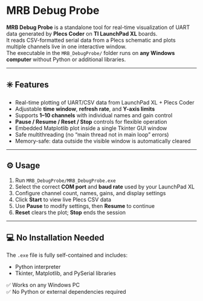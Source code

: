 
# MRB Debug Probe

**MRB Debug Probe** is a standalone tool for real-time visualization of UART data generated by **Plecs Coder** on **TI LaunchPad XL** boards.  
It reads CSV-formatted serial data from a Plecs schematic and plots multiple channels live in one interactive window.  
The executable in the `MRB_DebugProbe/` folder runs on **any Windows computer** without Python or additional libraries.

---

## ✳️ Features
- Real-time plotting of UART/CSV data from LaunchPad XL + Plecs Coder  
- Adjustable **time window**, **refresh rate**, and **Y-axis limits**  
- Supports **1–10 channels** with individual names and gain control  
- **Pause / Resume / Reset / Stop** controls for flexible operation  
- Embedded Matplotlib plot inside a single Tkinter GUI window  
- Safe multithreading (no “main thread not in main loop” errors)  
- Memory-safe: data outside the visible window is automatically cleared  

---

## ⚙️ Usage
1. Run `MRB_DebugProbe/MRB_DebugProbe.exe`  
2. Select the correct **COM port** and **baud rate** used by your LaunchPad XL  
3. Configure channel count, names, gains, and display settings  
4. Click **Start** to view live Plecs CSV data  
5. Use **Pause** to modify settings, then **Resume** to continue  
6. **Reset** clears the plot; **Stop** ends the session  

---

## 💻 No Installation Needed
The `.exe` file is fully self-contained and includes:
- Python interpreter  
- Tkinter, Matplotlib, and PySerial libraries  

✅ Works on any Windows PC  
✅ No Python or external dependencies required  
